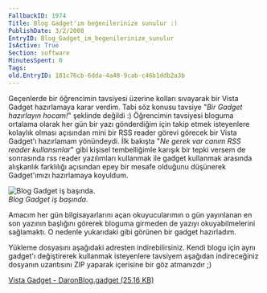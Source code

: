 ```yaml
---
FallbackID: 1974
Title: Blog Gadget'ım beğenilerinize sunulur :)
PublishDate: 3/2/2008
EntryID: Blog_Gadget_im_begenilerinize_sunulur
IsActive: True
Section: software
MinutesSpent: 0
Tags: 
old.EntryID: 181c76cb-6dda-4a48-9cab-c46b1ddb2a3b
---
```

Geçenlerde bir öğrencimin tavsiyesi üzerine kolları sıvayarak bir Vista
Gadget hazırlamaya karar verdim. Tabi söz konusu tavsiye "*Bir Gadget
hazırlayın hocam!*" şeklinde değildi :) Öğrencimin tavsiyesi bloguma
ortalama olarak her gün bir yazı gönderdiğim için takip etmek
isteyenlere kolaylık olması açısından mini bir RSS reader görevi görecek
bir Vista Gadget'ı hazırlamam yönündeydi. İlk bakışta "*Ne gerek var
canım RSS reader kullansınlar*" gibi kişisel tembelliğimle karışık bir
tepki versem de sonrasında rss reader yazılımları kullanmak ile gadget
kullanmak arasında alışkanlık farklılığı açısından epey bir mesafe
olduğunu düşünerek Gadget'ımızı hazırlamaya koyuldum.

![Blog Gadget iş
başında.](http://cdn.daron.yondem.com/assets/1974/01032008_1.png)\
*Blog Gadget iş başında.*

Amacım her gün bilgisayarlarını açan okuyucularımın o gün yayınlanan en
son yazının başlığını görerek bloguma girmeden de yazıyı
okuyabilmelerini sağlamaktı. O nedenle yukarıdaki gibi görünen bir
gadget hazırladım.

Yükleme dosyasını aşağıdaki adresten indirebilirsiniz. Kendi blogu için
aynı gadget'ı değiştirerek kullanmak isteyenlere tavsiyem aşağıdan
indireceğiniz dosyanın uzantısını ZIP yaparak içerisine bir göz
atmanızdır ;)

[Vista Gadget - DaronBlog.gadget (25.16
KB)](http://cdn.daron.yondem.com/assets/1974/DaronBlog.gadget.zip)


